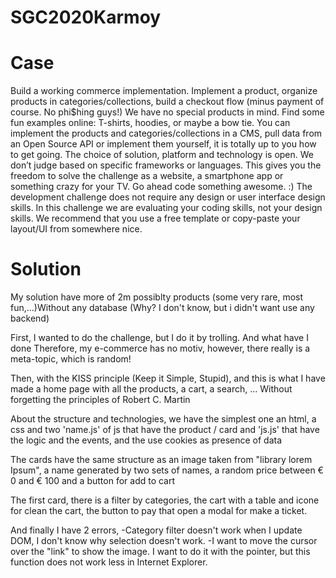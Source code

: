 # SGC2020Karmoy

# Case
Build a working commerce implementation. Implement a product, organize products in categories/collections, build a checkout flow (minus payment of course. No phi$hing guys!) We have no special products in mind. Find some fun examples online: T-shirts, hoodies, or maybe a bow tie. You can implement the products and categories/collections in a CMS, pull data from an Open Source API or implement them yourself, it is totally up to you how to get going.  The choice of solution, platform and technology is open. We don’t judge based on specific frameworks or languages. This gives you the freedom to solve the challenge as a website, a smartphone app or something crazy for your TV. Go ahead code something awesome. :)  The development challenge does not require any design or user interface design skills. In this challenge we are evaluating your coding skills, not your design skills. We recommend that you use a free template or copy-paste your layout/UI from somewhere nice.

# Solution
My solution have more of 2m possiblty products (some very rare, most fun,...)Without any database (Why? I don't know, but i didn't want use any backend) 

First, I wanted to do the challenge, but I do it by trolling.
And what have I done Therefore, my e-commerce has no motiv, however, there really is a meta-topic, which is random!

Then, with the KISS principle (Keep it Simple, Stupid), and this is what I have made a home page with all the products, a cart, a search, ... Without forgetting the principles of Robert C. Martin

About the structure and technologies, we have the simplest one an html, a css and two 'name.js' of js that have the product / card and 'js.js' that have the logic and the events, and the use cookies as presence of data



The cards have the same structure as an image taken from "library lorem Ipsum", a name generated by two sets of names, a random price between € 0 and € 100 and a button for add to cart

The first card, there is a filter by categories, the cart with a table and icone for clean the cart,  the button to pay that open a modal for make a ticket.

And finally I have 2 errors,
-Category filter doesn't work when I update DOM, I don't know why selection doesn't work.
-I want to move the cursor over the "link" to show the image. I want to do it with the pointer, but this function does not work less in Internet Explorer.